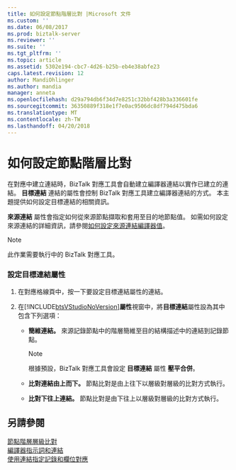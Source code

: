 ```yaml
---
title: 如何設定節點階層比對 |Microsoft 文件
ms.custom: ''
ms.date: 06/08/2017
ms.prod: biztalk-server
ms.reviewer: ''
ms.suite: ''
ms.tgt_pltfrm: ''
ms.topic: article
ms.assetid: 5302e194-cbc7-4d26-b25b-eb4e38abfe23
caps.latest.revision: 12
author: MandiOhlinger
ms.author: mandia
manager: anneta
ms.openlocfilehash: d29a794db6f34d7e8251c32bbf428b3a336601fe
ms.sourcegitcommit: 36350889f318e1f7e0ac9506dc8df794d475bda6
ms.translationtype: MT
ms.contentlocale: zh-TW
ms.lasthandoff: 04/20/2018
---
```

# <a name="how-to-configure-node-hierarchy-matching"></a>如何設定節點階層比對
在對應中建立連結時，BizTalk 對應工具會自動建立編譯器連結以實作已建立的連結。 **目標連結** 連結的屬性會控制 BizTalk 對應工具建立編譯器連結的方式。 本主題提供如何設定目標連結的相關資訊。  
  
 **來源連結** 屬性會指定如何從來源節點擷取和套用至目的地節點值。 如需如何設定來源連結的詳細資訊，請參閱[如何設定來源連結編譯器值](../core/how-to-set-the-source-links-compiler-value.md)。  
  
> [!NOTE]
>  此作業需要執行中的 BizTalk 對應工具。  
  
### <a name="to-set-the-target-links-property"></a>設定目標連結屬性  
  
1.  在對應格線頁中，按一下要設定目標連結屬性的連結。  
  
2.  在[!INCLUDE[btsVStudioNoVersion](../includes/btsvstudionoversion-md.md)]**屬性**視窗中，將**目標連結**屬性設為其中包含下列選項：  
  
    -   **簡維連結。** 來源記錄節點中的階層簡維至目的結構描述中的連結到記錄節點。  
  
        > [!NOTE]
        >  根據預設，BizTalk 對應工具會設定 **目標連結** 屬性 **壓平合併**。  
  
    -   **比對連結由上而下。** 節點比對是由上往下以層級對層級的比對方式執行。  
  
    -   **比對下往上連結。** 節點比對是由下往上以層級對層級的比對方式執行。  
  
## <a name="see-also"></a>另請參閱  
 [節點階層層級比對](../core/node-hierarchy-level-matching.md)   
 [編譯器指示詞和連結](../core/compiler-directives-and-links.md)   
 [使用連結指定記錄和欄位對應](../core/using-links-to-specify-record-and-field-mappings.md)